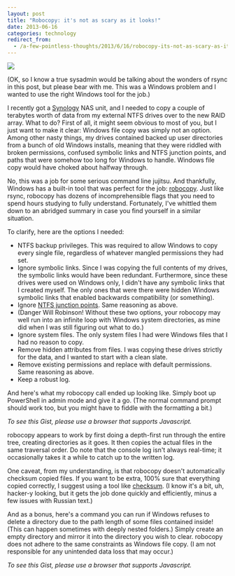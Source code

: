 ```yaml
---
layout: post
title: "Robocopy: it's not as scary as it looks!"
date: 2013-06-16
categories: technology
redirect_from:
  - /a-few-pointless-thoughts/2013/6/16/robocopy-its-not-as-scary-as-it-looks/
---
```


<img src="{{ site.baseurl }}/images/blog/robocopy/robocopy.gif" />

(OK, so I know a true sysadmin would be talking about the wonders of rsync in this post, but please bear with me. This was a Windows problem and I wanted to use the right Windows tool for the job.)

I recently got a [Synology](http://www.synology.com/) NAS unit, and I needed to copy a couple of terabytes worth of data from my external NTFS drives over to the new RAID array. What to do? First of all, it might seem obvious to most of you, but I just want to make it clear: Windows file copy was simply not an option. Among other nasty things, my drives contained backed up user directories from a bunch of old Windows installs, meaning that they were riddled with broken permissions, confused symbolic links and NTFS junction points, and paths that were somehow too long for Windows to handle. Windows file copy would have choked about halfway through.

No, this was a job for some serious command line jujitsu. And thankfully, Windows has a built-in tool that was perfect for the job: [robocopy](https://technet.microsoft.com/en-us/library/cc733145(v=ws.10).aspx). Just like rsync, robocopy has dozens of incomprehensible flags that you need to spend hours studying to fully understand. Fortunately, I've whittled them down to an abridged summary in case you find yourself in a similar situation.

<!--more-->

To clarify, here are the options I needed: 

* NTFS backup privileges. This was required to allow Windows to copy every single file, regardless of whatever mangled permissions they had set.
* Ignore symbolic links. Since I was copying the full contents of my drives, the symbolic links would have been redundant. Furthermore, since these drives were used on Windows only, I didn't have any symbolic links that I created myself. The only ones that were there were hidden Windows symbolic links that enabled backwards compatibility (or something).
* Ignore [NTFS junction points](http://en.wikipedia.org/wiki/NTFS_junction_point). Same reasoning as above.
* (Danger Will Robinson! Without these two options, your robocopy may well run into an infinite loop with Windows system directories, as mine did when I was still figuring out what to do.) 
* Ignore system files. The only system files I had were Windows files that I had no reason to copy.
* Remove hidden attributes from files. I was copying these drives strictly for the data, and I wanted to start with a clean slate.
* Remove existing permissions and replace with default permissions. Same reasoning as above. 
* Keep a robust log.

And here's what my robocopy call ended up looking like. Simply boot up PowerShell in admin mode and give it a go. (The normal command prompt should work too, but you might have to fiddle with the formatting a bit.)

<noscript><p><em>To see this Gist, please use a browser that supports Javascript.</em></p></noscript>
<script src="https://gist.github.com/archagon/5791332.js"></script>

robocopy appears to work by first doing a depth-first run through the entire tree, creating directories as it goes. It then copies the actual files in the same traversal order. Do note that the console log isn't always real-time; it occasionally takes it a while to catch up to the written log.

One caveat, from my understanding, is that robocopy doesn't automatically checksum copied files. If you want to be extra, 100% sure that everything copied correctly, I suggest using a tool like [checksum](http://corz.org/windows/software/checksum/). (I know it's a bit, uh, hacker-y looking, but it gets the job done quickly and efficiently, minus a few issues with Russian text.)

And as a bonus, here's a command you can run if Windows refuses to delete a directory due to the path length of some files contained inside! (This can happen sometimes with deeply nested folders.) Simply create an empty directory and mirror it into the directory you wish to clear. robocopy does not adhere to the same constraints as Windows file copy. (I am not responsible for any unintended data loss that may occur.)

<noscript><p><em>To see this Gist, please use a browser that supports Javascript.</em></p></noscript>
<script src="https://gist.github.com/archagon/5791339.js"></script>